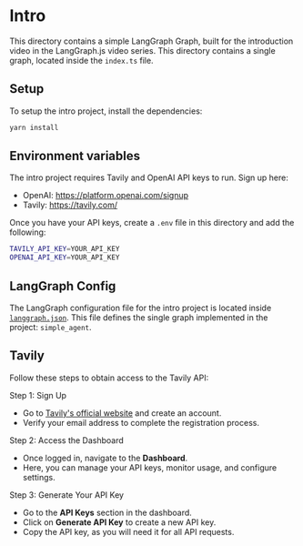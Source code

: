 # Intro

This directory contains a simple LangGraph Graph, built for the introduction video in the LangGraph.js video series.
This directory contains a single graph, located inside the `index.ts` file.

## Setup

To setup the intro project, install the dependencies:

```bash
yarn install
```

## Environment variables

The intro project requires Tavily and OpenAI API keys to run. Sign up here:

- OpenAI: https://platform.openai.com/signup
- Tavily: https://tavily.com/

Once you have your API keys, create a `.env` file in this directory and add the following:

```bash
TAVILY_API_KEY=YOUR_API_KEY
OPENAI_API_KEY=YOUR_API_KEY
```

## LangGraph Config

The LangGraph configuration file for the intro project is located inside [`langgraph.json`](langgraph.json). This file defines the single graph implemented in the project: `simple_agent`.

## Tavily
Follow these steps to obtain access to the Tavily API:

Step 1: Sign Up
- Go to [Tavily's official website](https://tavily.com/) and create an account.
- Verify your email address to complete the registration process.

Step 2: Access the Dashboard
- Once logged in, navigate to the **Dashboard**.
- Here, you can manage your API keys, monitor usage, and configure settings.

Step 3: Generate Your API Key
- Go to the **API Keys** section in the dashboard.
- Click on **Generate API Key** to create a new API key.
- Copy the API key, as you will need it for all API requests.

